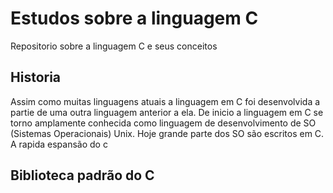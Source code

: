 # Estudos sobre a linguagem C
 
 Repositorio sobre a linguagem C e seus conceitos

## Historia

 Assim como muitas linguagens atuais a linguagem em C foi desenvolvida a partie de uma outra linguagem anterior a ela.
 De inicio a linguagem em C se torno amplamente conhecida como linguagem de desenvolvimento de SO (Sistemas Operacionais) Unix.
 Hoje grande parte dos SO são escritos em C.
 A rapida espansão do c

## Biblioteca padrão do C